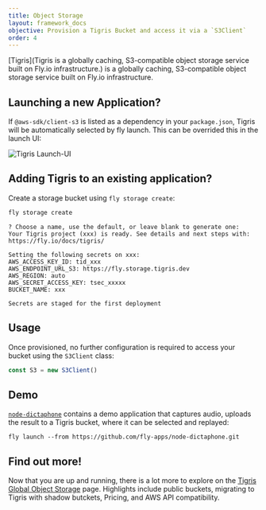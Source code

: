 ```yaml
---
title: Object Storage
layout: framework_docs
objective: Provision a Tigris Bucket and access it via a `S3Client`
order: 4
---
```


[Tigris](Tigris is a globally caching, S3-compatible object storage service built on Fly.io infrastructure.) is a globally caching, S3-compatible object storage service built on Fly.io infrastructure.

## Launching a new Application?

If `@aws-sdk/client-s3` is listed as a dependency in your `package.json`, Tigris will be automatically selected by fly launch. This can be overrided this in the launch UI:

![Tigris Launch-UI](/docs/images/tigris-launch-ui.png)

## Adding Tigris to an existing application?

Create a storage bucket using `fly storage create`:

```cmd
fly storage create
```
```output
? Choose a name, use the default, or leave blank to generate one: 
Your Tigris project (xxx) is ready. See details and next steps with: https://fly.io/docs/tigris/

Setting the following secrets on xxx:
AWS_ACCESS_KEY_ID: tid_xxx
AWS_ENDPOINT_URL_S3: https://fly.storage.tigris.dev
AWS_REGION: auto
AWS_SECRET_ACCESS_KEY: tsec_xxxxx
BUCKET_NAME: xxx

Secrets are staged for the first deployment
```

## Usage

Once provisioned, no further configuration is required to access your bucket using the `S3Client` class:

```javascript
const S3 = new S3Client()
```

## Demo

[`node-dictaphone`](https://github.com/fly-apps/node-dictaphone) contains a demo application that captures audio,
uploads the result to a Tigris bucket, where it can be selected and replayed:

```
fly launch --from https://github.com/fly-apps/node-dictaphone.git
```

## Find out more!

Now that you are up and running, there is a lot more to explore on the [Tigris Global Object Storage](/docs/tigris/) page. Highlights include public buckets, migrating to Tigris with shadow butckets, Pricing, and AWS API compatibility.